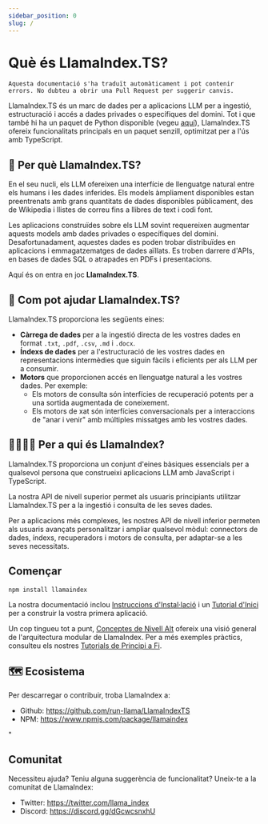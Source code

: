 ```yaml
---
sidebar_position: 0
slug: /
---
```


# Què és LlamaIndex.TS?

`Aquesta documentació s'ha traduït automàticament i pot contenir errors. No dubteu a obrir una Pull Request per suggerir canvis.`

LlamaIndex.TS és un marc de dades per a aplicacions LLM per a ingestió, estructuració i accés a dades privades o específiques del domini. Tot i que també hi ha un paquet de Python disponible (vegeu [aquí](https://docs.llamaindex.ai/en/stable/)), LlamaIndex.TS ofereix funcionalitats principals en un paquet senzill, optimitzat per a l'ús amb TypeScript.

## 🚀 Per què LlamaIndex.TS?

En el seu nucli, els LLM ofereixen una interfície de llenguatge natural entre els humans i les dades inferides. Els models àmpliament disponibles estan preentrenats amb grans quantitats de dades disponibles públicament, des de Wikipedia i llistes de correu fins a llibres de text i codi font.

Les aplicacions construïdes sobre els LLM sovint requereixen augmentar aquests models amb dades privades o específiques del domini. Desafortunadament, aquestes dades es poden trobar distribuïdes en aplicacions i emmagatzematges de dades aïllats. Es troben darrere d'APIs, en bases de dades SQL o atrapades en PDFs i presentacions.

Aquí és on entra en joc **LlamaIndex.TS**.

## 🦙 Com pot ajudar LlamaIndex.TS?

LlamaIndex.TS proporciona les següents eines:

- **Càrrega de dades** per a la ingestió directa de les vostres dades en format `.txt`, `.pdf`, `.csv`, `.md` i `.docx`.
- **Índexs de dades** per a l'estructuració de les vostres dades en representacions intermèdies que siguin fàcils i eficients per als LLM per a consumir.
- **Motors** que proporcionen accés en llenguatge natural a les vostres dades. Per exemple:
  - Els motors de consulta són interfícies de recuperació potents per a una sortida augmentada de coneixement.
  - Els motors de xat són interfícies conversacionals per a interaccions de "anar i venir" amb múltiples missatges amb les vostres dades.

## 👨‍👩‍👧‍👦 Per a qui és LlamaIndex?

LlamaIndex.TS proporciona un conjunt d'eines bàsiques essencials per a qualsevol persona que construeixi aplicacions LLM amb JavaScript i TypeScript.

La nostra API de nivell superior permet als usuaris principiants utilitzar LlamaIndex.TS per a la ingestió i consulta de les seves dades.

Per a aplicacions més complexes, les nostres API de nivell inferior permeten als usuaris avançats personalitzar i ampliar qualsevol mòdul: connectors de dades, índexs, recuperadors i motors de consulta, per adaptar-se a les seves necessitats.

## Començar

`npm install llamaindex`

La nostra documentació inclou [Instruccions d'Instal·lació](./installation.md) i un [Tutorial d'Inici](./starter.md) per a construir la vostra primera aplicació.

Un cop tingueu tot a punt, [Conceptes de Nivell Alt](./concepts.md) ofereix una visió general de l'arquitectura modular de LlamaIndex. Per a més exemples pràctics, consulteu els nostres [Tutorials de Principi a Fi](./end_to_end.md).

## 🗺️ Ecosistema

Per descarregar o contribuir, troba LlamaIndex a:

- Github: https://github.com/run-llama/LlamaIndexTS
- NPM: https://www.npmjs.com/package/llamaindex

"

## Comunitat

Necessiteu ajuda? Teniu alguna suggerència de funcionalitat? Uneix-te a la comunitat de LlamaIndex:

- Twitter: https://twitter.com/llama_index
- Discord: https://discord.gg/dGcwcsnxhU
